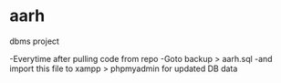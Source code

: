 # aarh
dbms project

-Everytime after pulling code from repo
-Goto backup > aarh.sql
-and import this file to xampp > phpmyadmin for updated DB data
